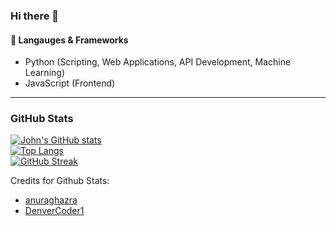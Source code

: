 ### Hi there 👋

#### 💬 Langauges & Frameworks
- Python (Scripting, Web Applications, API Development, Machine Learning)
- JavaScript (Frontend)

<!--
**john-kjj/john-kjj** is a ✨ _special_ ✨ repository because its `README.md` (this file) appears on your GitHub profile.

Here are some ideas to get you started:

- 🔭 I’m currently working on ...
- 🌱 I’m currently learning ...
- 👯 I’m looking to collaborate on ...
- 🤔 I’m looking for help with ...
- 💬 Ask me about ...
- 📫 How to reach me: ...
- 😄 Pronouns: ...
- ⚡ Fun fact: ...
-->
---
### GitHub Stats
[![John's GitHub stats](https://github-readme-stats.vercel.app/api?username=john-kjj&count_private=true&theme=dark&hide=stars,issues&show_icons=true)](https://github-readme-stats.vercel.app/api?username=john-kjj&count_private=true&theme=dark&hide=stars,issues&show_icons=true)
<br/>
[![Top Langs](https://github-readme-stats.vercel.app/api/top-langs/?username=john-kjj&layout=compact&theme=dark)](https://github-readme-stats.vercel.app/api/top-langs/?username=john-kjj&layout=compact&theme=dark)
<br/>
[![GitHub Streak](https://github-readme-streak-stats.herokuapp.com/?user=john-kjj&theme=dark&date_format=j%20M%5B%20Y%5D&fire=DD0B12)](https://github-readme-streak-stats.herokuapp.com/?user=john-kjj&theme=dark&date_format=j%20M%5B%20Y%5D&fire=DD0B12)

Credits for Github Stats: 
- [anuraghazra](https://github.com/anuraghazra/github-readme-stats)
- [DenverCoder1](https://github.com/DenverCoder1/github-readme-streak-stats)
